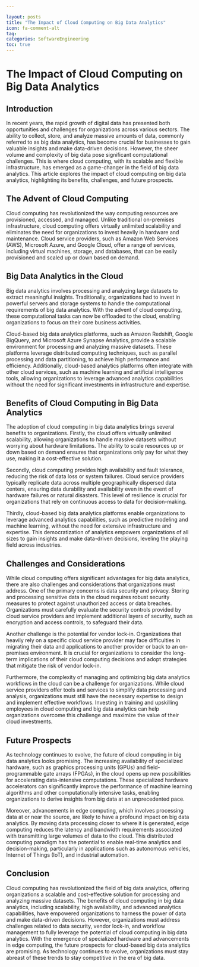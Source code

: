 ```yaml
---

layout: posts
title: "The Impact of Cloud Computing on Big Data Analytics"
icon: fa-comment-alt
tag:      
categories: SoftwareEngineering
toc: true
---
```




# The Impact of Cloud Computing on Big Data Analytics

## Introduction

In recent years, the rapid growth of digital data has presented both opportunities and challenges for organizations across various sectors. The ability to collect, store, and analyze massive amounts of data, commonly referred to as big data analytics, has become crucial for businesses to gain valuable insights and make data-driven decisions. However, the sheer volume and complexity of big data pose significant computational challenges. This is where cloud computing, with its scalable and flexible infrastructure, has emerged as a game-changer in the field of big data analytics. This article explores the impact of cloud computing on big data analytics, highlighting its benefits, challenges, and future prospects.

## The Advent of Cloud Computing

Cloud computing has revolutionized the way computing resources are provisioned, accessed, and managed. Unlike traditional on-premises infrastructure, cloud computing offers virtually unlimited scalability and eliminates the need for organizations to invest heavily in hardware and maintenance. Cloud service providers, such as Amazon Web Services (AWS), Microsoft Azure, and Google Cloud, offer a range of services, including virtual machines, storage, and databases, that can be easily provisioned and scaled up or down based on demand.

## Big Data Analytics in the Cloud

Big data analytics involves processing and analyzing large datasets to extract meaningful insights. Traditionally, organizations had to invest in powerful servers and storage systems to handle the computational requirements of big data analytics. With the advent of cloud computing, these computational tasks can now be offloaded to the cloud, enabling organizations to focus on their core business activities.

Cloud-based big data analytics platforms, such as Amazon Redshift, Google BigQuery, and Microsoft Azure Synapse Analytics, provide a scalable environment for processing and analyzing massive datasets. These platforms leverage distributed computing techniques, such as parallel processing and data partitioning, to achieve high performance and efficiency. Additionally, cloud-based analytics platforms often integrate with other cloud services, such as machine learning and artificial intelligence tools, allowing organizations to leverage advanced analytics capabilities without the need for significant investments in infrastructure and expertise.

## Benefits of Cloud Computing in Big Data Analytics

The adoption of cloud computing in big data analytics brings several benefits to organizations. Firstly, the cloud offers virtually unlimited scalability, allowing organizations to handle massive datasets without worrying about hardware limitations. The ability to scale resources up or down based on demand ensures that organizations only pay for what they use, making it a cost-effective solution.

Secondly, cloud computing provides high availability and fault tolerance, reducing the risk of data loss or system failures. Cloud service providers typically replicate data across multiple geographically dispersed data centers, ensuring data durability and availability even in the event of hardware failures or natural disasters. This level of resilience is crucial for organizations that rely on continuous access to data for decision-making.

Thirdly, cloud-based big data analytics platforms enable organizations to leverage advanced analytics capabilities, such as predictive modeling and machine learning, without the need for extensive infrastructure and expertise. This democratization of analytics empowers organizations of all sizes to gain insights and make data-driven decisions, leveling the playing field across industries.

## Challenges and Considerations

While cloud computing offers significant advantages for big data analytics, there are also challenges and considerations that organizations must address. One of the primary concerns is data security and privacy. Storing and processing sensitive data in the cloud requires robust security measures to protect against unauthorized access or data breaches. Organizations must carefully evaluate the security controls provided by cloud service providers and implement additional layers of security, such as encryption and access controls, to safeguard their data.

Another challenge is the potential for vendor lock-in. Organizations that heavily rely on a specific cloud service provider may face difficulties in migrating their data and applications to another provider or back to an on-premises environment. It is crucial for organizations to consider the long-term implications of their cloud computing decisions and adopt strategies that mitigate the risk of vendor lock-in.

Furthermore, the complexity of managing and optimizing big data analytics workflows in the cloud can be a challenge for organizations. While cloud service providers offer tools and services to simplify data processing and analysis, organizations must still have the necessary expertise to design and implement effective workflows. Investing in training and upskilling employees in cloud computing and big data analytics can help organizations overcome this challenge and maximize the value of their cloud investments.

## Future Prospects

As technology continues to evolve, the future of cloud computing in big data analytics looks promising. The increasing availability of specialized hardware, such as graphics processing units (GPUs) and field-programmable gate arrays (FPGAs), in the cloud opens up new possibilities for accelerating data-intensive computations. These specialized hardware accelerators can significantly improve the performance of machine learning algorithms and other computationally intensive tasks, enabling organizations to derive insights from big data at an unprecedented pace.

Moreover, advancements in edge computing, which involves processing data at or near the source, are likely to have a profound impact on big data analytics. By moving data processing closer to where it is generated, edge computing reduces the latency and bandwidth requirements associated with transmitting large volumes of data to the cloud. This distributed computing paradigm has the potential to enable real-time analytics and decision-making, particularly in applications such as autonomous vehicles, Internet of Things (IoT), and industrial automation.

## Conclusion

Cloud computing has revolutionized the field of big data analytics, offering organizations a scalable and cost-effective solution for processing and analyzing massive datasets. The benefits of cloud computing in big data analytics, including scalability, high availability, and advanced analytics capabilities, have empowered organizations to harness the power of data and make data-driven decisions. However, organizations must address challenges related to data security, vendor lock-in, and workflow management to fully leverage the potential of cloud computing in big data analytics. With the emergence of specialized hardware and advancements in edge computing, the future prospects for cloud-based big data analytics are promising. As technology continues to evolve, organizations must stay abreast of these trends to stay competitive in the era of big data.